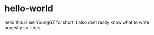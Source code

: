 # hello-world   
hello this is me YoungGZ for short. I also dont really know what to write honestly so laters.
